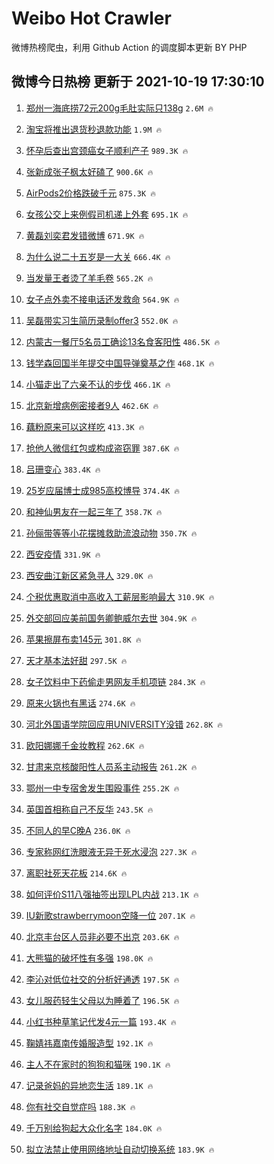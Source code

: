 # Weibo Hot Crawler 



微博热榜爬虫，利用 Github Action 的调度脚本更新 BY PHP 


## 微博今日热榜 更新于 2021-10-19 17:30:10 
1. [郑州一海底捞72元200g毛肚实际只138g](https://s.weibo.com/weibo?q=%23%E9%83%91%E5%B7%9E%E4%B8%80%E6%B5%B7%E5%BA%95%E6%8D%9E72%E5%85%83200g%E6%AF%9B%E8%82%9A%E5%AE%9E%E9%99%85%E5%8F%AA138g%23&Refer=top) `2.6M 🔥` 

1. [淘宝将推出退货秒退款功能](https://s.weibo.com/weibo?q=%23%E6%B7%98%E5%AE%9D%E5%B0%86%E6%8E%A8%E5%87%BA%E9%80%80%E8%B4%A7%E7%A7%92%E9%80%80%E6%AC%BE%E5%8A%9F%E8%83%BD%23&Refer=top) `1.9M 🔥` 

1. [怀孕后查出宫颈癌女子顺利产子](https://s.weibo.com/weibo?q=%23%E6%80%80%E5%AD%95%E5%90%8E%E6%9F%A5%E5%87%BA%E5%AE%AB%E9%A2%88%E7%99%8C%E5%A5%B3%E5%AD%90%E9%A1%BA%E5%88%A9%E4%BA%A7%E5%AD%90%23&Refer=top) `989.3K 🔥` 

1. [张新成张子枫太好磕了](https://s.weibo.com/weibo?q=%23%E5%BC%A0%E6%96%B0%E6%88%90%E5%BC%A0%E5%AD%90%E6%9E%AB%E5%A4%AA%E5%A5%BD%E7%A3%95%E4%BA%86%23&Refer=top) `900.6K 🔥` 

1. [AirPods2价格跌破千元](https://s.weibo.com/weibo?q=%23AirPods2%E4%BB%B7%E6%A0%BC%E8%B7%8C%E7%A0%B4%E5%8D%83%E5%85%83%23&Refer=top) `875.3K 🔥` 

1. [女孩公交上来例假司机递上外套](https://s.weibo.com/weibo?q=%23%E5%A5%B3%E5%AD%A9%E5%85%AC%E4%BA%A4%E4%B8%8A%E6%9D%A5%E4%BE%8B%E5%81%87%E5%8F%B8%E6%9C%BA%E9%80%92%E4%B8%8A%E5%A4%96%E5%A5%97%23&Refer=top) `695.1K 🔥` 

1. [黄磊刘奕君发错微博](https://s.weibo.com/weibo?q=%23%E9%BB%84%E7%A3%8A%E5%88%98%E5%A5%95%E5%90%9B%E5%8F%91%E9%94%99%E5%BE%AE%E5%8D%9A%23&Refer=top) `671.9K 🔥` 

1. [为什么说二十五岁是一大关](https://s.weibo.com/weibo?q=%23%E4%B8%BA%E4%BB%80%E4%B9%88%E8%AF%B4%E4%BA%8C%E5%8D%81%E4%BA%94%E5%B2%81%E6%98%AF%E4%B8%80%E5%A4%A7%E5%85%B3%23&Refer=top) `666.4K 🔥` 

1. [当发量王者烫了羊毛卷](https://s.weibo.com/weibo?q=%23%E5%BD%93%E5%8F%91%E9%87%8F%E7%8E%8B%E8%80%85%E7%83%AB%E4%BA%86%E7%BE%8A%E6%AF%9B%E5%8D%B7%23&Refer=top) `565.2K 🔥` 

1. [女子点外卖不接电话还发救命](https://s.weibo.com/weibo?q=%23%E5%A5%B3%E5%AD%90%E7%82%B9%E5%A4%96%E5%8D%96%E4%B8%8D%E6%8E%A5%E7%94%B5%E8%AF%9D%E8%BF%98%E5%8F%91%E6%95%91%E5%91%BD%23&Refer=top) `564.9K 🔥` 

1. [吴磊带实习生简历录制offer3](https://s.weibo.com/weibo?q=%23%E5%90%B4%E7%A3%8A%E5%B8%A6%E5%AE%9E%E4%B9%A0%E7%94%9F%E7%AE%80%E5%8E%86%E5%BD%95%E5%88%B6offer3%23&Refer=top) `552.0K 🔥` 

1. [内蒙古一餐厅5名员工确诊13名食客阳性](https://s.weibo.com/weibo?q=%23%E5%86%85%E8%92%99%E5%8F%A4%E4%B8%80%E9%A4%90%E5%8E%855%E5%90%8D%E5%91%98%E5%B7%A5%E7%A1%AE%E8%AF%8A13%E5%90%8D%E9%A3%9F%E5%AE%A2%E9%98%B3%E6%80%A7%23&Refer=top) `486.5K 🔥` 

1. [钱学森回国半年提交中国导弹奠基之作](https://s.weibo.com/weibo?q=%23%E9%92%B1%E5%AD%A6%E6%A3%AE%E5%9B%9E%E5%9B%BD%E5%8D%8A%E5%B9%B4%E6%8F%90%E4%BA%A4%E4%B8%AD%E5%9B%BD%E5%AF%BC%E5%BC%B9%E5%A5%A0%E5%9F%BA%E4%B9%8B%E4%BD%9C%23&Refer=top) `468.1K 🔥` 

1. [小猫走出了六亲不认的步伐](https://s.weibo.com/weibo?q=%23%E5%B0%8F%E7%8C%AB%E8%B5%B0%E5%87%BA%E4%BA%86%E5%85%AD%E4%BA%B2%E4%B8%8D%E8%AE%A4%E7%9A%84%E6%AD%A5%E4%BC%90%23&Refer=top) `466.1K 🔥` 

1. [北京新增病例密接者9人](https://s.weibo.com/weibo?q=%23%E5%8C%97%E4%BA%AC%E6%96%B0%E5%A2%9E%E7%97%85%E4%BE%8B%E5%AF%86%E6%8E%A5%E8%80%859%E4%BA%BA%23&Refer=top) `462.6K 🔥` 

1. [藕粉原来可以这样吃](https://s.weibo.com/weibo?q=%23%E8%97%95%E7%B2%89%E5%8E%9F%E6%9D%A5%E5%8F%AF%E4%BB%A5%E8%BF%99%E6%A0%B7%E5%90%83%23&Refer=top) `413.3K 🔥` 

1. [抢他人微信红包或构成盗窃罪](https://s.weibo.com/weibo?q=%23%E6%8A%A2%E4%BB%96%E4%BA%BA%E5%BE%AE%E4%BF%A1%E7%BA%A2%E5%8C%85%E6%88%96%E6%9E%84%E6%88%90%E7%9B%97%E7%AA%83%E7%BD%AA%23&Refer=top) `387.6K 🔥` 

1. [吕珊变心](https://s.weibo.com/weibo?q=%23%E5%90%95%E7%8F%8A%E5%8F%98%E5%BF%83%23&Refer=top) `383.4K 🔥` 

1. [25岁应届博士成985高校博导](https://s.weibo.com/weibo?q=%2325%E5%B2%81%E5%BA%94%E5%B1%8A%E5%8D%9A%E5%A3%AB%E6%88%90985%E9%AB%98%E6%A0%A1%E5%8D%9A%E5%AF%BC%23&Refer=top) `374.4K 🔥` 

1. [和神仙男友在一起三年了](https://s.weibo.com/weibo?q=%23%E5%92%8C%E7%A5%9E%E4%BB%99%E7%94%B7%E5%8F%8B%E5%9C%A8%E4%B8%80%E8%B5%B7%E4%B8%89%E5%B9%B4%E4%BA%86%23&Refer=top) `358.7K 🔥` 

1. [孙俪带等等小花摆摊救助流浪动物](https://s.weibo.com/weibo?q=%23%E5%AD%99%E4%BF%AA%E5%B8%A6%E7%AD%89%E7%AD%89%E5%B0%8F%E8%8A%B1%E6%91%86%E6%91%8A%E6%95%91%E5%8A%A9%E6%B5%81%E6%B5%AA%E5%8A%A8%E7%89%A9%23&Refer=top) `350.7K 🔥` 

1. [西安疫情](https://s.weibo.com/weibo?q=%E8%A5%BF%E5%AE%89%E7%96%AB%E6%83%85&Refer=top) `331.9K 🔥` 

1. [西安曲江新区紧急寻人](https://s.weibo.com/weibo?q=%23%E8%A5%BF%E5%AE%89%E6%9B%B2%E6%B1%9F%E6%96%B0%E5%8C%BA%E7%B4%A7%E6%80%A5%E5%AF%BB%E4%BA%BA%23&Refer=top) `329.0K 🔥` 

1. [个税优惠取消中高收入工薪层影响最大](https://s.weibo.com/weibo?q=%23%E4%B8%AA%E7%A8%8E%E4%BC%98%E6%83%A0%E5%8F%96%E6%B6%88%E4%B8%AD%E9%AB%98%E6%94%B6%E5%85%A5%E5%B7%A5%E8%96%AA%E5%B1%82%E5%BD%B1%E5%93%8D%E6%9C%80%E5%A4%A7%23&Refer=top) `310.9K 🔥` 

1. [外交部回应美前国务卿鲍威尔去世](https://s.weibo.com/weibo?q=%23%E5%A4%96%E4%BA%A4%E9%83%A8%E5%9B%9E%E5%BA%94%E7%BE%8E%E5%89%8D%E5%9B%BD%E5%8A%A1%E5%8D%BF%E9%B2%8D%E5%A8%81%E5%B0%94%E5%8E%BB%E4%B8%96%23&Refer=top) `304.9K 🔥` 

1. [苹果擦屏布卖145元](https://s.weibo.com/weibo?q=%23%E8%8B%B9%E6%9E%9C%E6%93%A6%E5%B1%8F%E5%B8%83%E5%8D%96145%E5%85%83%23&Refer=top) `301.8K 🔥` 

1. [天才基本法好甜](https://s.weibo.com/weibo?q=%23%E5%A4%A9%E6%89%8D%E5%9F%BA%E6%9C%AC%E6%B3%95%E5%A5%BD%E7%94%9C%23&Refer=top) `297.5K 🔥` 

1. [女子饮料中下药偷走男网友手机项链](https://s.weibo.com/weibo?q=%23%E5%A5%B3%E5%AD%90%E9%A5%AE%E6%96%99%E4%B8%AD%E4%B8%8B%E8%8D%AF%E5%81%B7%E8%B5%B0%E7%94%B7%E7%BD%91%E5%8F%8B%E6%89%8B%E6%9C%BA%E9%A1%B9%E9%93%BE%23&Refer=top) `284.3K 🔥` 

1. [原来火锅也有黑话](https://s.weibo.com/weibo?q=%23%E5%8E%9F%E6%9D%A5%E7%81%AB%E9%94%85%E4%B9%9F%E6%9C%89%E9%BB%91%E8%AF%9D%23&Refer=top) `274.6K 🔥` 

1. [河北外国语学院回应用UNIVERSITY没错](https://s.weibo.com/weibo?q=%23%E6%B2%B3%E5%8C%97%E5%A4%96%E5%9B%BD%E8%AF%AD%E5%AD%A6%E9%99%A2%E5%9B%9E%E5%BA%94%E7%94%A8UNIVERSITY%E6%B2%A1%E9%94%99%23&Refer=top) `262.8K 🔥` 

1. [欧阳娜娜千金妆教程](https://s.weibo.com/weibo?q=%23%E6%AC%A7%E9%98%B3%E5%A8%9C%E5%A8%9C%E5%8D%83%E9%87%91%E5%A6%86%E6%95%99%E7%A8%8B%23&Refer=top) `262.6K 🔥` 

1. [甘肃来京核酸阳性人员系主动报告](https://s.weibo.com/weibo?q=%23%E7%94%98%E8%82%83%E6%9D%A5%E4%BA%AC%E6%A0%B8%E9%85%B8%E9%98%B3%E6%80%A7%E4%BA%BA%E5%91%98%E7%B3%BB%E4%B8%BB%E5%8A%A8%E6%8A%A5%E5%91%8A%23&Refer=top) `261.2K 🔥` 

1. [鄂州一中专宿舍发生围殴事件](https://s.weibo.com/weibo?q=%23%E9%84%82%E5%B7%9E%E4%B8%80%E4%B8%AD%E4%B8%93%E5%AE%BF%E8%88%8D%E5%8F%91%E7%94%9F%E5%9B%B4%E6%AE%B4%E4%BA%8B%E4%BB%B6%23&Refer=top) `255.2K 🔥` 

1. [英国首相称自己不反华](https://s.weibo.com/weibo?q=%23%E8%8B%B1%E5%9B%BD%E9%A6%96%E7%9B%B8%E7%A7%B0%E8%87%AA%E5%B7%B1%E4%B8%8D%E5%8F%8D%E5%8D%8E%23&Refer=top) `243.5K 🔥` 

1. [不同人的早C晚A](https://s.weibo.com/weibo?q=%23%E4%B8%8D%E5%90%8C%E4%BA%BA%E7%9A%84%E6%97%A9C%E6%99%9AA%23&Refer=top) `236.0K 🔥` 

1. [专家称网红洗眼液无异于死水浸泡](https://s.weibo.com/weibo?q=%23%E4%B8%93%E5%AE%B6%E7%A7%B0%E7%BD%91%E7%BA%A2%E6%B4%97%E7%9C%BC%E6%B6%B2%E6%97%A0%E5%BC%82%E4%BA%8E%E6%AD%BB%E6%B0%B4%E6%B5%B8%E6%B3%A1%23&Refer=top) `227.3K 🔥` 

1. [离职社死天花板](https://s.weibo.com/weibo?q=%23%E7%A6%BB%E8%81%8C%E7%A4%BE%E6%AD%BB%E5%A4%A9%E8%8A%B1%E6%9D%BF%23&Refer=top) `214.6K 🔥` 

1. [如何评价S11八强抽签出现LPL内战](https://s.weibo.com/weibo?q=%23%E5%A6%82%E4%BD%95%E8%AF%84%E4%BB%B7S11%E5%85%AB%E5%BC%BA%E6%8A%BD%E7%AD%BE%E5%87%BA%E7%8E%B0LPL%E5%86%85%E6%88%98%23&Refer=top) `213.1K 🔥` 

1. [IU新歌strawberrymoon空降一位](https://s.weibo.com/weibo?q=%23IU%E6%96%B0%E6%AD%8Cstrawberrymoon%E7%A9%BA%E9%99%8D%E4%B8%80%E4%BD%8D%23&Refer=top) `207.1K 🔥` 

1. [北京丰台区人员非必要不出京](https://s.weibo.com/weibo?q=%23%E5%8C%97%E4%BA%AC%E4%B8%B0%E5%8F%B0%E5%8C%BA%E4%BA%BA%E5%91%98%E9%9D%9E%E5%BF%85%E8%A6%81%E4%B8%8D%E5%87%BA%E4%BA%AC%23&Refer=top) `203.6K 🔥` 

1. [大熊猫的破坏性有多强](https://s.weibo.com/weibo?q=%E5%A4%A7%E7%86%8A%E7%8C%AB%E7%9A%84%E7%A0%B4%E5%9D%8F%E6%80%A7%E6%9C%89%E5%A4%9A%E5%BC%BA&Refer=top) `198.0K 🔥` 

1. [李沁对低位社交的分析好通透](https://s.weibo.com/weibo?q=%23%E6%9D%8E%E6%B2%81%E5%AF%B9%E4%BD%8E%E4%BD%8D%E7%A4%BE%E4%BA%A4%E7%9A%84%E5%88%86%E6%9E%90%E5%A5%BD%E9%80%9A%E9%80%8F%23&Refer=top) `197.5K 🔥` 

1. [女儿服药轻生父母以为睡着了](https://s.weibo.com/weibo?q=%23%E5%A5%B3%E5%84%BF%E6%9C%8D%E8%8D%AF%E8%BD%BB%E7%94%9F%E7%88%B6%E6%AF%8D%E4%BB%A5%E4%B8%BA%E7%9D%A1%E7%9D%80%E4%BA%86%23&Refer=top) `196.5K 🔥` 

1. [小红书种草笔记代发4元一篇](https://s.weibo.com/weibo?q=%23%E5%B0%8F%E7%BA%A2%E4%B9%A6%E7%A7%8D%E8%8D%89%E7%AC%94%E8%AE%B0%E4%BB%A3%E5%8F%914%E5%85%83%E4%B8%80%E7%AF%87%23&Refer=top) `193.4K 🔥` 

1. [鞠婧祎嘉南传婚服造型](https://s.weibo.com/weibo?q=%23%E9%9E%A0%E5%A9%A7%E7%A5%8E%E5%98%89%E5%8D%97%E4%BC%A0%E5%A9%9A%E6%9C%8D%E9%80%A0%E5%9E%8B%23&Refer=top) `192.1K 🔥` 

1. [主人不在家时的狗狗和猫咪](https://s.weibo.com/weibo?q=%23%E4%B8%BB%E4%BA%BA%E4%B8%8D%E5%9C%A8%E5%AE%B6%E6%97%B6%E7%9A%84%E7%8B%97%E7%8B%97%E5%92%8C%E7%8C%AB%E5%92%AA%23&Refer=top) `190.1K 🔥` 

1. [记录爸妈的异地恋生活](https://s.weibo.com/weibo?q=%23%E8%AE%B0%E5%BD%95%E7%88%B8%E5%A6%88%E7%9A%84%E5%BC%82%E5%9C%B0%E6%81%8B%E7%94%9F%E6%B4%BB%23&Refer=top) `189.1K 🔥` 

1. [你有社交自觉症吗](https://s.weibo.com/weibo?q=%23%E4%BD%A0%E6%9C%89%E7%A4%BE%E4%BA%A4%E8%87%AA%E8%A7%89%E7%97%87%E5%90%97%23&Refer=top) `188.3K 🔥` 

1. [千万别给狗起大众化名字](https://s.weibo.com/weibo?q=%23%E5%8D%83%E4%B8%87%E5%88%AB%E7%BB%99%E7%8B%97%E8%B5%B7%E5%A4%A7%E4%BC%97%E5%8C%96%E5%90%8D%E5%AD%97%23&Refer=top) `184.0K 🔥` 

1. [拟立法禁止使用网络地址自动切换系统](https://s.weibo.com/weibo?q=%23%E6%8B%9F%E7%AB%8B%E6%B3%95%E7%A6%81%E6%AD%A2%E4%BD%BF%E7%94%A8%E7%BD%91%E7%BB%9C%E5%9C%B0%E5%9D%80%E8%87%AA%E5%8A%A8%E5%88%87%E6%8D%A2%E7%B3%BB%E7%BB%9F%23&Refer=top) `183.9K 🔥` 

